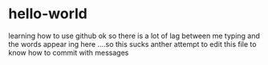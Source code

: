 # hello-world
learning how to use github
ok so there is a lot of lag between me typing and the words appear ing here ....so this sucks
anther attempt to edit this file to know how to commit with messages 

